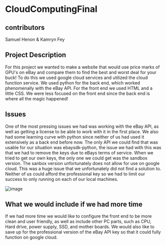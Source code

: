 # CloudComputingFinal
## contributors
Samuel Henon & Kamryn Fey

## Project Description
For this project we wanted to make a website that would use price marks of GPU's on eBay and compare them to find the best and worst deal for your buck! To do this we
used google cloud services and utilized the cloud function service. We used python for the back end, which worked phenomenally with the eBay API. For the front end we
used HTML and a little CSS. We were less focused on the front end since the back end is where all the magic happened!

## Issues
One of the most pressing issues we had was working with the eBay API, as well as getting a license to be able to work with it in the first place. We also had some
learning curve with python since neither of us had used it extensively as a back end before now. The only API we could find that was usable for our
situation was ebaysdk-python, the issue we had with this was that we had to remove the keys due to eBays terms of service. When we tried to get our own keys, the only
one we could get was the sandbox version. The sanbox version unfortunately does not allow for use on google cloud. This was a huge issue that we unfortunately did not 
find a solution to. Neither of us could afford the professional key so we had to limit our success to only running on each of our local machines. 

![image](https://user-images.githubusercontent.com/71234213/166854201-9d03f9f0-a55c-4cec-a489-b25dc7d86379.png)

## What we would include if we had more time
If we had more time we would like to configure the front end to be more clean and user friendly, as well as include other PC parts, such as CPU, Hard drive, power
supply, SSD, and mother boards. We would also like to save up for the professional version of the eBay API key so that it could fully function on google cloud.
